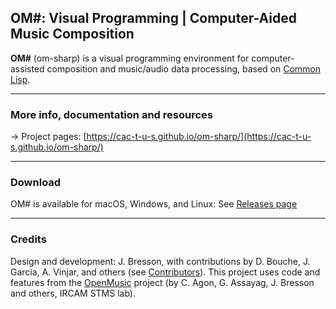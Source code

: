 
## **OM#**: Visual Programming | Computer-Aided Music Composition

**OM#** (om-sharp) is a visual programming environment for computer-assisted composition and music/audio data processing, based on [Common Lisp](http://www.gigamonkeys.com/book/introduction-why-lisp.html). 

------

### More info, documentation and resources

&rarr; Project pages: [https://cac-t-u-s.github.io/om-sharp/](https://cac-t-u-s.github.io/om-sharp/)

------

### Download

OM# is available for macOS, Windows, and Linux: See [Releases page](https://github.com/cac-t-u-s/om-sharp/releases/latest)


------

### Credits

Design and development: J. Bresson, with contributions by D. Bouche, J. Garcia, A. Vinjar, and others (see [Contributors](https://github.com/cac-t-u-s/om-sharp/graphs/contributors)). 
This project uses code and features from the [OpenMusic](https://github.com/openmusic-project/openmusic/) project (by C. Agon, G. Assayag, J. Bresson and others, IRCAM STMS lab).
